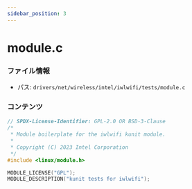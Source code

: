 ```yaml
---
sidebar_position: 3
---
```

# module.c

### ファイル情報

- パス: `drivers/net/wireless/intel/iwlwifi/tests/module.c`

### コンテンツ

```c
// SPDX-License-Identifier: GPL-2.0 OR BSD-3-Clause
/*
 * Module boilerplate for the iwlwifi kunit module.
 *
 * Copyright (C) 2023 Intel Corporation
 */
#include <linux/module.h>

MODULE_LICENSE("GPL");
MODULE_DESCRIPTION("kunit tests for iwlwifi");

```
